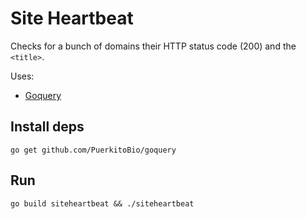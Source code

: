 # Site Heartbeat

Checks for a bunch of domains their HTTP status code (200) and the `<title>`.

Uses:
- [Goquery](https://github.com/PuerkitoBio/goquery)

## Install deps

```
go get github.com/PuerkitoBio/goquery
```

## Run

```
go build siteheartbeat && ./siteheartbeat
```
